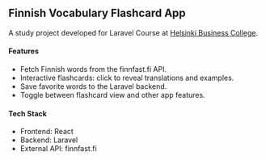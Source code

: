 ## Finnish Vocabulary Flashcard App

A study project developed for Laravel Course at [Helsinki Business College](https://www.bc.fi/).

#### Features
- Fetch Finnish words from the finnfast.fi API.
- Interactive flashcards: click to reveal translations and examples.
- Save favorite words to the Laravel backend.
- Toggle between flashcard view and other app features.

#### Tech Stack
- Frontend: React
- Backend: Laravel
- External API: finnfast.fi
